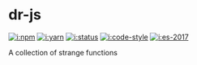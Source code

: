 # dr-js

[![i:npm]][l:npm]
[![i:yarn]][l:yarn]
[![i:status]][l:status]
[![i:code-style]][l:code-style]
[![i:es-2017]][l:es-2017]

A collection of strange functions

[i:npm]: https://img.shields.io/npm/v/dr-js.svg
[l:npm]: https://www.npmjs.com/package/dr-js
[i:yarn]: https://img.shields.io/badge/yarn-dr--js-blue.svg
[l:yarn]: https://yarn.pm/dr-js
[i:status]: https://img.shields.io/travis/dr-js/dr-js/master.svg
[l:status]: https://travis-ci.org/dr-js/dr-js
[i:code-style]: https://img.shields.io/badge/code_style-standard-brightgreen.svg
[l:code-style]: https://standardjs.com
[i:es-2017]: https://img.shields.io/badge/mostly-ES2017-blue.svg
[l:es-2017]: http://node.green
